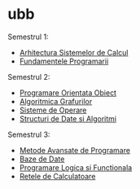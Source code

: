 # ubb

Semestrul 1:
- [Arhitectura Sistemelor de Calcul](https://github.com/cocsmin/ubb/tree/main/Semestrul%201/Arhitectura%20Sistemelor%20de%20Calcul)
- [Fundamentele Programarii](https://github.com/cocsmin/ubb/tree/main/Semestrul%201/Fundamentele%20Programării)

Semestrul 2:
- [Programare Orientata Obiect](https://github.com/cocsmin/ubb/tree/main/Semestrul%202/OOP)
- [Algoritmica Grafurilor](https://github.com/cocsmin/ubb/tree/main/Semestrul%202/Algoritmica%20Grafurilor)
- [Sisteme de Operare](https://github.com/cocsmin/ubb/tree/main/Semestrul%202/Sisteme%20de%20Operare)
- [Structuri de Date si Algoritmi](https://github.com/cocsmin/ubb/tree/main/Semestrul%202/Structuri%20de%20Date%20si%20Algoritmi)

Semestrul 3:
- [Metode Avansate de Programare](https://github.com/cocsmin/ubb/tree/main/Semestrul%203/Metode%20Avansate%20de%20Programare)
- [Baze de Date](https://github.com/cocsmin/ubb/tree/main/Semestrul%203/Baze%20de%20Date)
- [Programare Logica si Functionala](https://github.com/cocsmin/ubb/tree/main/Semestrul%203/Programare%20Logica%20si%20Functionala)
- [Retele de Calculatoare](https://github.com/cocsmin/ubb/tree/main/Semestrul%203/Retele%20de%20Calculatoare)
